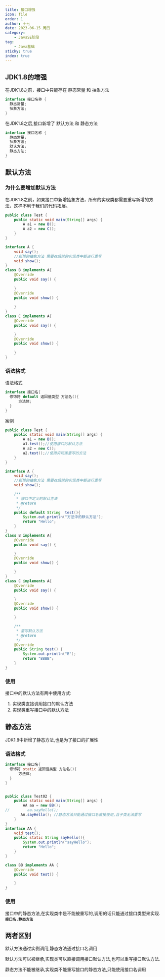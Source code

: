 ```yaml
---
title: 接口增强
icon: file
order: 1
author: 十七
date: 2023-06-15 周四
category:
	- JavaSE阶段
tag:
	- Java基础
sticky: true
index: true
---
```



## JDK1.8的增强

在JDK1.8之前，接口中只能存在 静态常量 和 抽象方法

```java
interface 接口名称 {
  静态常量;
  抽象方法;
}
```

在JDK1.8之后,接口新增了 默认方法 和  静态方法

```java
interface 接口名称 {
  静态常量;
  抽象方法;
  默认方法;
  静态方法;
}
```

## 默认方法

### 为什么要增加默认方法

在JDK1.8之前，如果接口中新增抽象方法，所有的实现类都需要重写新增的方法，这样不利于我们的代码拓展。

```java
public class Test {
    public static void main(String[] args) {
        A a1 = new B();
        A a2 = new C();
    }
}

interface A {
    void say();
    //新增的抽象方法 需要在后续的实现类中都进行重写
    void show();
}
class B implements A{
    @Override
    public void say() {
        
    }
    @Override
    public void show() {
        
    }
}
class C implements A{
    @Override
    public void say() {

    }
    @Override
    public void show() {
        
    }
}
```

### 语法格式

语法格式

```java
interface 接口名{
  修饰符 default 返回值类型 方法名(){
      方法体;
  }
}
```

案例

```java
public class Test {
    public static void main(String[] args) {
        A a1 = new B();
        a1.test();//使用接口的默认方法
        A a2 = new C();
        a2.test();//使用实现类重写的方法
    }
}

interface A {
    void say();
    //新增的抽象方法 需要在后续的实现类中都进行重写
    void show();

    /**
     * 接口中定义的默认方法
     * @return
     */
    public default String  test(){
        System.out.println("方法中的默认方法");
        return "Hello";
    }
}
class B implements A{
    @Override
    public void say() {

    }
    @Override
    public void show() {

    }
}
class C implements A{
    @Override
    public void say() {

    }
    @Override
    public void show() {

    }

    /**
     * 重写默认方法
     * @return
     */
    @Override
    public String test() {
        System.out.println("B");
        return "BBBB";
    }
}
```

### 使用

接口中的默认方法有两中使用方式:

1.  实现类直接调用接口的默认方法
2.  实现类重写接口中的默认方法

## 静态方法

JDK1.8中新增了静态方法,也是为了接口的扩展性

### 语法格式

```java
interface 接口名{
  修饰符 static 返回值类型 方法名(){
      方法体;
  }
}
```

```java

public class Test02 {
    public static void main(String[] args) {
        AA aa = new BB();
//        aa.sayHello();
       AA.sayHello(); //静态方法只能通过接口名直接使用,且子类无法重写
    }
}
interface AA {
    void test();
    public static String sayHello(){
        System.out.println("sayHello");
        return "Hello";
    }
}

class BB implements AA {
    @Override
    public void test() {

    }
}
```

### 使用

接口中的静态方法,在实现类中是不能被重写的,调用的话只能通过接口类型来实现. **`接口名.静态方法`**

## 两者区别

默认方法通过实例调用,静态方法通过接口名调用

默认方法可以被继承,实现类可以直接调用接口默认方法,也可以重写接口默认方法. &#x20;

静态方法不能被继承,实现类不能重写接口的静态方法,只能使用接口名调用
